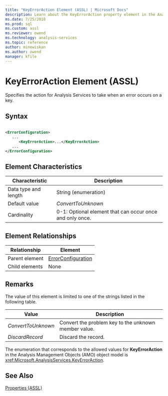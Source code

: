 ```yaml
---
title: "KeyErrorAction Element (ASSL) | Microsoft Docs"
description: Learn about the KeyErrorAction property element in the Analysis Services Scripting Language (ASSL) schema.
ms.date: 7/25/2018
ms.prod: sql
ms.custom: assl
ms.reviewer: owend
ms.technology: analysis-services
ms.topic: reference
author: minewiskan
ms.author: owend
manager: kfile
---
```

# KeyErrorAction Element (ASSL)

  Specifies the action for Analysis Services to take when an error occurs on a key.  
  
## Syntax  
  
```xml  
  
<ErrorConfiguration>  
   ...  
      <KeyErrorAction>...</KeyErrorAction>  
   ...  
</ErrorConfiguration>  
```  
  
## Element Characteristics  
  
|Characteristic|Description|  
|--------------------|-----------------|  
|Data type and length|String (enumeration)|  
|Default value|*ConvertToUnknown*|  
|Cardinality|0-1: Optional element that can occur once and only once.|  
  
## Element Relationships  
  
|Relationship|Element|  
|------------------|-------------|  
|Parent element|[ErrorConfiguration](../objects/errorconfiguration-element-assl.md)|  
|Child elements|None|  
  
## Remarks  
 The value of this element is limited to one of the strings listed in the following table.  
  
|Value|Description|  
|-----------|-----------------|  
|*ConvertToUnknown*|Convert the problem key to the unknown member value.|  
|*DiscardRecord*|Discard the record.|  
  
 The enumeration that corresponds to the allowed values for **KeyErrorAction** in the Analysis Management Objects (AMO) object model is <xref:Microsoft.AnalysisServices.KeyErrorAction>.  
  
## See Also  
 [Properties &#40;ASSL&#41;](properties-assl.md)  
  
  
